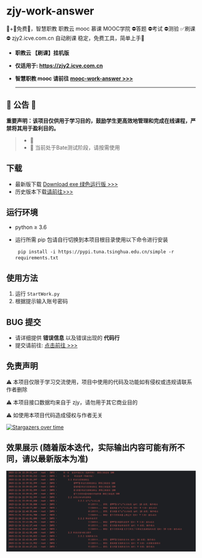 # zjy-work-answer

🥇+🎉免费🎉，智慧职教 职教云 mooc 慕课 MOOC学院 ⛔答题 ⛔考试 ⛔测验 ✅刷课⛔ zjy2.icve.com.cn 自动刷课  稳定，免费工具，简单上手🎁

- **职教云 【刷课】挂机版**

- **仅适用于: <https://zjy2.icve.com.cn>**

- **智慧职教 mooc 请前往 [mooc-work-answer >>>](https://github.com/11273/mooc-work-answer)**

  ***

## 🎄 公告 🎄

**重要声明：该项目仅供用于学习目的，鼓励学生更高效地管理和完成在线课程，严禁将其用于盈利目的。**
>
> - 🎉
> - 📢 当前处于Bate测试阶段，请按需使用

## 下载

- 最新版下载 [Download exe 绿色运行版 >>>](https://github.com/11273/zjy-work-answer/releases/tag/v1.2.0)
- 历史版本下载[请前往>>>](https://github.com/11273/zjy-work-answer/releases)


## 运行环境

- python ≥ 3.6
- 运行所需 pip 包请自行切换到本项目根目录使用以下命令进行安装

  ```pip
   pip install -i https://pypi.tuna.tsinghua.edu.cn/simple -r requirements.txt
  ```

## 使用方法

1. 运行 `StartWork.py`
2. 根据提示输入账号密码

## BUG 提交

- 请详细提供 **错误信息** 以及错误出现的 **代码行**
- 提交请前往: [点击前往 >>>](https://github.com/11273/zjy-work-answer/issues/new)

## 免责声明

⚠️ 本项目仅限于学习交流使用，项目中使用的代码及功能如有侵权或违规请联系作者删除

⚠️ 本项目接口数据均来自于 zjy，请勿用于其它商业目的

⚠️ 如使用本项目代码造成侵权与作者无关

[![Stargazers over time](https://starchart.cc/11273/zjy-work-answer.svg)](https://github.com/11273/zjy-work-answer)

## 效果展示 (随着版本迭代，实际输出内容可能有所不同，请以最新版本为准)

![1](./images/1.png)
